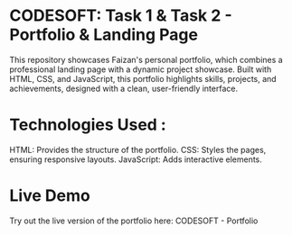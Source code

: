 # CODESOFT: Task 1 & Task 2 - Portfolio & Landing Page

This repository showcases Faizan's personal portfolio, which combines a professional landing page with a dynamic project showcase. Built with HTML, CSS, and JavaScript, this portfolio highlights skills, projects, and achievements, designed with a clean, user-friendly interface.

# Technologies Used : 
HTML: Provides the structure of the portfolio.
CSS: Styles the pages, ensuring responsive layouts.
JavaScript: Adds interactive elements.

# Live Demo
Try out the live version of the portfolio here: CODESOFT - Portfolio
